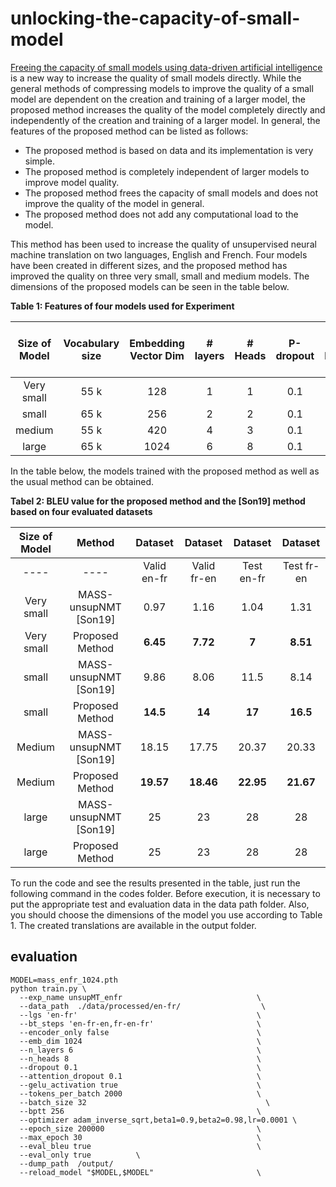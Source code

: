 # unlocking-the-capacity-of-small-model
[Freeing the capacity of small models using data-driven artificial intelligence](https://drive.google.com/file/d/1IasZIyiJTidW2YO2Pv1H7hl2aqNkPvkk/view?usp=drive_link) is a new way to increase the quality of small models directly.
While the general methods of compressing models to improve the quality of a small model are dependent on the creation and training of a larger model, the proposed method increases the quality of the model completely directly and independently of the creation and training of a larger model.
In general, the features of the proposed method can be listed as follows:
+ The proposed method is based on data and its implementation is very simple.
+ The proposed method is completely independent of larger models to improve model quality.
+ The proposed method frees the capacity of small models and does not improve the quality of the model in general.
+ The proposed method does not add any computational load to the model.

This method has been used to increase the quality of unsupervised neural machine translation on two languages, English and French. Four models have been created in different sizes, and the proposed method has improved the quality on three very small, small and medium models. The dimensions of the proposed models can be seen in the table below.

**Table 1: Features of four models used for Experiment**

| Size of Model  | Vocabulary size | Embedding Vector Dim | # layers  | # Heads | P-dropout    | Input output Embedding Sharing  | # Model parameters |
| :-------------: | :-------------: | :-------------: | :-------------: |:-------------: | :-------------: | :-------------: | :-------------: |
| Very small  |55 k   |128  | 1  |1  | 0.1  | yes  | 15.5M  | 
| small       | 65 k  |256  | 2  |2  |  0.1 | yes  | 41.5 M  | 
| medium      | 55 k  |420  | 4  |3  | 0.1  | yes  | 70.7 M| 
| large       | 65 k  |1024 | 6  |8  | 0.1  | yes  | 314.3 M  |
					
In the table below, the models trained with the proposed method as well as the usual method can be obtained.

**Tabel 2: BLEU value for the proposed method and the [Son19] method based on four evaluated datasets**

| Size of Model  | Method | Dataset | Dataset  | Dataset | Dataset |
| :-------------: | :-------------: | :-------------: | :-------------: |:-------------: | :-------------: |
| ----  | ---- | Valid en-fr |	Valid fr-en |	Test en-fr |	Test fr-en |
| Very small | MASS-unsupNMT [Son19] | 0.97  | 1.16  | 1.04  |  1.31    |
| Very small | Proposed Method       |  **6.45** | **7.72**  | **7**   |  **8.51**    |
|      small | MASS-unsupNMT [Son19] | 9.86   |	8.06 |	11.5 |	8.14    |
|      small | Proposed Method       |  **14.5**| **14**	|**17**	|**16.5**   |
|     Medium | MASS-unsupNMT [Son19] | 18.15	|17.75	|20.37	|20.33  |
|     Medium | Proposed Method       |  **19.57**	|**18.46**	| **22.95**	| **21.67**  |
|     large  | MASS-unsupNMT [Son19] | 25	|23	|28	|28     |
|      large | Proposed Method       | 25	|23	|28	|28     |

To run the code and see the results presented in the table, just run the following command in the codes folder. Before execution, it is necessary to put the appropriate test and evaluation data in the data path folder. Also, you should choose the dimensions of the model you use according to Table 1. The created translations are available in the output folder.

## evaluation
```
MODEL=mass_enfr_1024.pth
python train.py \
  --exp_name unsupMT_enfr                              \
  --data_path  ./data/processed/en-fr/                  \
  --lgs 'en-fr'                                        \
  --bt_steps 'en-fr-en,fr-en-fr'                       \
  --encoder_only false                                 \
  --emb_dim 1024                                       \
  --n_layers 6                                         \
  --n_heads 8                                          \
  --dropout 0.1                                        \
  --attention_dropout 0.1                              \
  --gelu_activation true                               \
  --tokens_per_batch 2000                              \
  --batch_size 32	                                     \
  --bptt 256                                           \
  --optimizer adam_inverse_sqrt,beta1=0.9,beta2=0.98,lr=0.0001 \
  --epoch_size 200000                                  \
  --max_epoch 30                                       \
  --eval_bleu true                                     \
  --eval_only true			\
  --dump_path  /output/ 
  --reload_model "$MODEL,$MODEL"                       \
```



